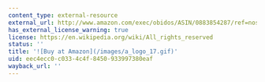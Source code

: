 ```yaml
---
content_type: external-resource
external_url: http://www.amazon.com/exec/obidos/ASIN/0883854287/ref=nosim/mitopencourse-20
has_external_license_warning: true
license: https://en.wikipedia.org/wiki/All_rights_reserved
status: ''
title: '![Buy at Amazon](/images/a_logo_17.gif)'
uid: eec4ecc0-c033-4c4f-8450-933997380eaf
wayback_url: ''
---
```


